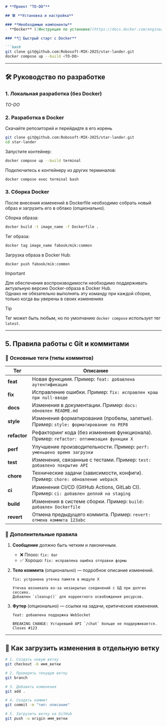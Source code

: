 ```markdown
# **Проект "TO-DO"**  

## 🛠 **Установка и настройка**  

### **Необходимые компоненты**  
- **Docker** ([Инструкция по установке](https://docs.docker.com/engine/install/))  

### **🚀 Быстрый старт с Docker**  

```bash
git clone git@github.com:Robosoft-MIK-2025/star-lander.git
docker compose up --build <TO-DO>
```

---

## 🛠 **Руководство по разработке**  

### **1. Локальная разработка (без Docker)**  
*TO-DO*  

### **2. Разработка в Docker**  

Скачайте репозиторий и перейдидте в его корень
```bash
git clone git@github.com:Robosoft-MIK-2025/star-lander.git
cd star-lander
```

Запустите контейнер:  
```bash
docker compose up --build terminal
```

Подключитесь к контейнеру из других терминалов:  
```bash
docker compose exec terminal bash
```

### **3. Сборка Docker**  

После внесения изменений в Dockerfile необходимо собрать новый образ и загрузить его в облако (опционально).  

Сборка образа:  
```bash
docker build -t image_name -f Dockerfile .
```

Тег образа:  
```bash
docker tag image_name fabook/mik:common
```

Загрузка образа в Docker Hub:  
```bash
docker push fabook/mik:common
```

> [!IMPORTANT]  
> Для обеспечения воспроизводимости необходимо поддерживать актуальную версию Docker-образа в Docker Hub.  
> Однако не обязательно выполнять эту команду при каждой сборке, только когда вы уверены в своих изменениях

> [!TIP]  
> Тег может быть любым, но по умолчанию `docker compose` использует тег `latest`.  

---

## **5. Правила работы с Git и коммитами**  

### 🔹 **Основные теги (типы коммитов)**  
| Тег         | Описание                                                                 |
|-------------|--------------------------------------------------------------------------|
| **feat**    | Новая функциия. Пример: `feat: добавлена аутентификация`        |
| **fix**     | Исправление ошибки. Пример: `fix: исправлен краш при null-вводе`        |
| **docs**    | Изменения в документации. Пример: `docs: обновлен README.md`            |
| **style**   | Изменения форматирования (пробелы, запятые). Пример: `style: форматирование по PEP8` |
| **refactor**| Рефакторинг кода (без изменения функционала). Пример: `refactor: оптимизация функции X` |
| **perf**    | Улучшение производительности. Пример: `perf: уменьшено время загрузки` |
| **test**    | Изменения, связанные с тестами. Пример: `test: добавлено покрытие API` |
| **chore**   | Технические задачи (зависимости, конфиги). Пример: `chore: обновление webpack` |
| **ci**      | Изменения CI/CD (GitHub Actions, GitLab CI). Пример: `ci: добавлен деплой на staging` |
| **build**   | Изменения в системе сборки. Пример: `build: добавлен Dockerfile`       |
| **revert**  | Отмена предыдущего коммита. Пример: `revert: отмена коммита 123abc`    |

### 🔹 **Дополнительные правила**  
1. **Сообщение** должно быть четким и лаконичным.  
   - ❌ Плохо: `fix: баг`  
   - ✅ Хорошо: `fix: исправлена ошибка отправки формы`  

2. **Тело коммита** (опционально) — подробное описание изменений.  
   ```  
   fix: устранена утечка памяти в модуле X  

   Утечка возникала из-за незакрытых соединений с БД при долгих сессиях.  
   Добавлен `cleanup()` для корректного освобождения ресурсов.  
   ```  

3. **Футер** (опционально) — ссылки на задачи, критические изменения.  
   ```  
   feat: добавлена поддержка WebSocket  

   BREAKING CHANGE: Устаревший API `/chat` больше не поддерживается.  
   Closes #123  
   ```  

---

## 📌 **Как загрузить изменения в отдельную ветку**  

```bash
# 1. Создать новую ветку  
git checkout -b имя_ветки  

# 2. Проверить текущую ветку  
git branch  

# 3. Добавить изменения  
git add .  

# 4. Создать коммит  
git commit -m "тип: описание"  

# 5. Загрузить ветку на GitHub  
git push -u origin имя_ветки  
```